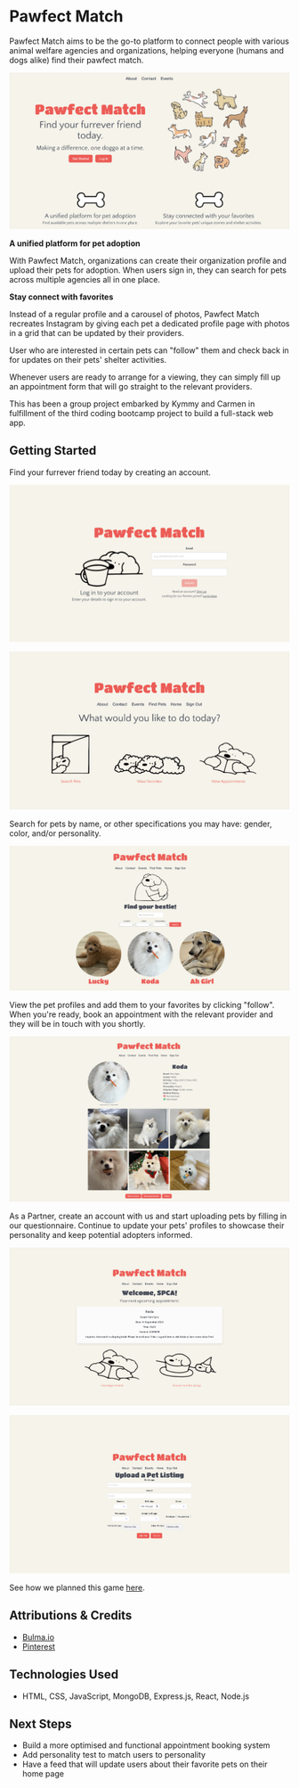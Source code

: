 # Pawfect Match

Pawfect Match aims to be the go-to platform to connect people with various animal welfare agencies and organizations, helping everyone (humans and dogs alike) find their pawfect match.

![main page](/frontend/public/images/main-page.png)

**A unified platform for pet adoption**

With Pawfect Match, organizations can create their organization profile and upload their pets for adoption. When users sign in, they can search for pets across multiple agencies all in one place.

**Stay connect with favorites**

Instead of a regular profile and a carousel of photos, Pawfect Match recreates Instagram by giving each pet a dedicated profile page with photos in a grid that can be updated by their providers.

User who are interested in certain pets can "follow" them and check back in for updates on their pets' shelter activities.

Whenever users are ready to arrange for a viewing, they can simply fill up an appointment form that will go straight to the relevant providers.

This has been a group project embarked by Kymmy and Carmen in fulfillment of the third coding bootcamp project to build a full-stack web app.

## Getting Started

Find your furrever friend today by creating an account.

![login page](/frontend/public/images/login-page.png)

![user home page](/frontend/public/images/user-home-page.png)

Search for pets by name, or other specifications you may have: gender, color, and/or personality.

![search page](/frontend/public/images/search-page.png)

View the pet profiles and add them to your favorites by clicking "follow". When you're ready, book an appointment with the relevant provider and they will be in touch with you shortly.

![pet profile page](/frontend/public/images/koda-pet-profile.png)

As a Partner, create an account with us and start uploading pets by filling in our questionnaire. Continue to update your pets' profiles to showcase their personality and keep potential adopters informed. 

![partner home page](/frontend/public/images/partner-home-page.png)

![upload pets page](/frontend/public/images/upload-pet-page.png)

See how we planned this game [here](https://miro.com/app/board/uXjVKnOMIGM=/?share_link_id=155609356887).

## Attributions & Credits

- [Bulma.io](https://bulma.io/)
- [Pinterest](https://www.pinterest.com/)

## Technologies Used

- HTML, CSS, JavaScript, MongoDB, Express.js, React, Node.js

## Next Steps

- Build a more optimised and functional appointment booking system
- Add personality test to match users to personality
- Have a feed that will update users about their favorite pets on their home page
